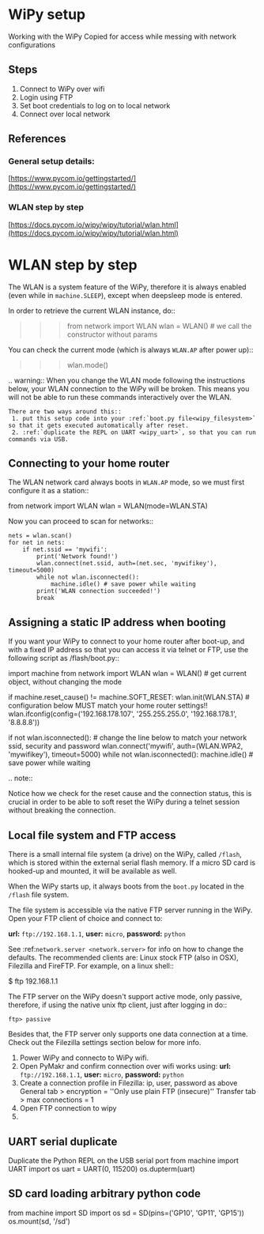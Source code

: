 # WiPy setup

Working with the WiPy 
Copied for access while messing with network configurations

## Steps
1. Connect to WiPy over wifi
2. Login using FTP
3. Set boot credentials to log on to local network
4. Connect over local network

## References

### General setup details:
[https://www.pycom.io/gettingstarted/](https://www.pycom.io/gettingstarted/)

### WLAN step by step
[https://docs.pycom.io/wipy/wipy/tutorial/wlan.html](https://docs.pycom.io/wipy/wipy/tutorial/wlan.html)

WLAN step by step
=================

The WLAN is a system feature of the WiPy, therefore it is always enabled
(even while in ``machine.SLEEP``), except when deepsleep mode is entered.

In order to retrieve the current WLAN instance, do::

   >>> from network import WLAN
   >>> wlan = WLAN() # we call the constructor without params

You can check the current mode (which is always ``WLAN.AP`` after power up)::

   >>> wlan.mode()

.. warning::
    When you change the WLAN mode following the instructions below, your WLAN
    connection to the WiPy will be broken. This means you will not be able
    to run these commands interactively over the WLAN.

    There are two ways around this::
     1. put this setup code into your :ref:`boot.py file<wipy_filesystem>` so that it gets executed automatically after reset.
     2. :ref:`duplicate the REPL on UART <wipy_uart>`, so that you can run commands via USB.

Connecting to your home router
------------------------------

The WLAN network card always boots in ``WLAN.AP`` mode, so we must first configure
it as a station::

   from network import WLAN
   wlan = WLAN(mode=WLAN.STA)


Now you can proceed to scan for networks::

    nets = wlan.scan()
    for net in nets:
        if net.ssid == 'mywifi':
            print('Network found!')
            wlan.connect(net.ssid, auth=(net.sec, 'mywifikey'), timeout=5000)
            while not wlan.isconnected():
                machine.idle() # save power while waiting
            print('WLAN connection succeeded!')
            break

Assigning a static IP address when booting
------------------------------------------

If you want your WiPy to connect to your home router after boot-up, and with a fixed
IP address so that you can access it via telnet or FTP, use the following script as /flash/boot.py::

   import machine
   from network import WLAN
   wlan = WLAN() # get current object, without changing the mode

   if machine.reset_cause() != machine.SOFT_RESET:
       wlan.init(WLAN.STA)
       # configuration below MUST match your home router settings!!
       wlan.ifconfig(config=('192.168.178.107', '255.255.255.0', '192.168.178.1', '8.8.8.8'))

   if not wlan.isconnected():
       # change the line below to match your network ssid, security and password
       wlan.connect('mywifi', auth=(WLAN.WPA2, 'mywifikey'), timeout=5000)
       while not wlan.isconnected():
           machine.idle() # save power while waiting

.. note::

   Notice how we check for the reset cause and the connection status, this is crucial in order
   to be able to soft reset the WiPy during a telnet session without breaking the connection.

Local file system and FTP access
--------------------------------

There is a small internal file system (a drive) on the WiPy, called ``/flash``,
which is stored within the external serial flash memory.  If a micro SD card
is hooked-up and mounted, it will be available as well.

When the WiPy starts up, it always boots from the ``boot.py`` located in the
``/flash`` file system.

The file system is accessible via the native FTP server running in the WiPy.
Open your FTP client of choice and connect to:

**url:** ``ftp://192.168.1.1``, **user:** ``micro``, **password:** ``python``

See :ref:`network.server <network.server>` for info on how to change the defaults.
The recommended clients are: Linux stock FTP (also in OSX), Filezilla and FireFTP.
For example, on a linux shell::

   $ ftp 192.168.1.1

The FTP server on the WiPy doesn't support active mode, only passive, therefore,
if using the native unix ftp client, just after logging in do::

    ftp> passive

Besides that, the FTP server only supports one data connection at a time. Check out
the Filezilla settings section below for more info.
   
1. Power WiPy and connecto to WiPy wifi.
1. Open PyMakr and confirm connection over wifi works using:
**url:** ``ftp://192.168.1.1``, **user:** ``micro``, **password:** ``python``	
1. Create a connection profile in Filezilla:
	ip, user, password as above
	General tab > encryption = ''Only use plain FTP (insecure)''
	Transfer tab > max connections = 1
1. Open FTP connection to wipy
1. 


## UART serial duplicate
Duplicate the Python REPL on the USB serial port
	from machine import UART
	import os
	uart = UART(0, 115200)
	os.dupterm(uart)
	
## SD card loading arbitrary python code
from machine import SD
import os
sd = SD(pins=('GP10', 'GP11', 'GP15'))
os.mount(sd, '/sd')